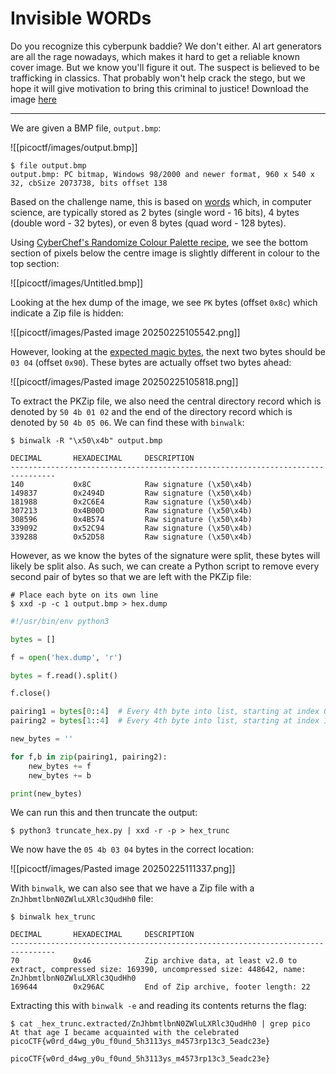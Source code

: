 # Invisible WORDs

Do you recognize this cyberpunk baddie? We don't either. AI art generators are all the rage nowadays, which makes it hard to get a reliable known cover image. But we know you'll figure it out. The suspect is believed to be trafficking in classics. That probably won't help crack the stego, but we hope it will give motivation to bring this criminal to justice! Download the image [here](https://artifacts.picoctf.net/c/402/output.bmp)

-----

We are given a BMP file, `output.bmp`:

![[picoctf/images/output.bmp]]

```
$ file output.bmp
output.bmp: PC bitmap, Windows 98/2000 and newer format, 960 x 540 x 32, cbSize 2073738, bits offset 138
```

Based on the challenge name, this is based on [words](https://en.wikipedia.org/wiki/Word_(computer_architecture)) which, in computer science, are typically stored as 2 bytes (single word - 16 bits), 4 bytes (double word - 32 bytes), or even 8 bytes (quad word - 128 bytes).

Using [CyberChef's Randomize Colour Palette recipe](https://gchq.github.io/CyberChef/#recipe=Randomize_Colour_Palette('')), we see the bottom section of pixels below the centre image is slightly different in colour to the top section:

![[picoctf/images/Untitled.bmp]]

Looking at the hex dump of the image, we see `PK` bytes (offset `0x8c`) which indicate a Zip file is hidden:

![[picoctf/images/Pasted image 20250225105542.png]]

However, looking at the [expected magic bytes](https://en.wikipedia.org/wiki/List_of_file_signatures), the next two bytes should be `03 04` (offset `0x90`). These bytes are actually offset two bytes ahead:

![[picoctf/images/Pasted image 20250225105818.png]]

To extract the PKZip file, we also need the central directory record which is denoted by `50 4b 01 02` and the end of the directory record which is denoted by `50 4b 05 06`. We can find these with `binwalk`:

```
$ binwalk -R "\x50\x4b" output.bmp

DECIMAL       HEXADECIMAL     DESCRIPTION
--------------------------------------------------------------------------------
140           0x8C            Raw signature (\x50\x4b)
149837        0x2494D         Raw signature (\x50\x4b)
181988        0x2C6E4         Raw signature (\x50\x4b)
307213        0x4B00D         Raw signature (\x50\x4b)
308596        0x4B574         Raw signature (\x50\x4b)
339092        0x52C94         Raw signature (\x50\x4b)
339288        0x52D58         Raw signature (\x50\x4b)
```

However, as we know the bytes of the signature were split, these bytes will likely be split also. As such, we can create a Python script to remove every second pair of bytes so that we are left with the PKZip file:

```
# Place each byte on its own line
$ xxd -p -c 1 output.bmp > hex.dump
```

```python
#!/usr/bin/env python3

bytes = []

f = open('hex.dump', 'r')

bytes = f.read().split()

f.close()

pairing1 = bytes[0::4]  # Every 4th byte into list, starting at index 0
pairing2 = bytes[1::4]  # Every 4th byte into list, starting at index 1

new_bytes = ''

for f,b in zip(pairing1, pairing2):
	new_bytes += f
	new_bytes += b

print(new_bytes)
```

We can run this and then truncate the output:

```
$ python3 truncate_hex.py | xxd -r -p > hex_trunc
```

We now have the `05 4b 03 04` bytes in the correct location:

![[picoctf/images/Pasted image 20250225111337.png]]

With `binwalk`, we can also see that we have a Zip file with a `ZnJhbmtlbnN0ZWluLXRlc3QudHh0` file:

```
$ binwalk hex_trunc

DECIMAL       HEXADECIMAL     DESCRIPTION
--------------------------------------------------------------------------------
70            0x46            Zip archive data, at least v2.0 to extract, compressed size: 169390, uncompressed size: 448642, name: ZnJhbmtlbnN0ZWluLXRlc3QudHh0
169644        0x296AC         End of Zip archive, footer length: 22
```

Extracting this with `binwalk -e` and reading its contents returns the flag:

```
$ cat _hex_trunc.extracted/ZnJhbmtlbnN0ZWluLXRlc3QudHh0 | grep pico
At that age I became acquainted with the celebrated picoCTF{w0rd_d4wg_y0u_f0und_5h3113ys_m4573rp13c3_5eadc23e}
```

```
picoCTF{w0rd_d4wg_y0u_f0und_5h3113ys_m4573rp13c3_5eadc23e}
```